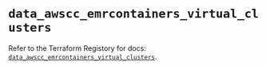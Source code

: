 # `data_awscc_emrcontainers_virtual_clusters`

Refer to the Terraform Registory for docs: [`data_awscc_emrcontainers_virtual_clusters`](https://registry.terraform.io/providers/hashicorp/awscc/0.70.0/docs/data-sources/emrcontainers_virtual_clusters).

